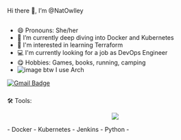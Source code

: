 Hi there 👋, I’m @NatOwlley
##
- 😄 Pronouns: She/her
- 🌱 I’m currently deep diving into Docker and Kubernetes
- 👾 I'm interested in learning Terraform
- 💻 I'm  currently looking for a job as DevOps Engineer
- 😋 Hobbies: Games, books, running, camping
-  ![image](https://github.com/user-attachments/assets/0458d0d2-0774-4823-b664-39da9c7a977d) btw I use Arch


[![Gmail Badge](https://img.shields.io/badge/-Gmail-d14836?style=flat-square&logo=Gmail&logoColor=white&link=mail@xl42lx@gmail.com)](mailto:mail@xl42lx@gmail.com)


###  
🛠 Tools:
<p align="center">
  <a href="https://skillicons.dev">
    <img src="https://skillicons.dev/icons?i=git,kubernetes,docker,vim,python," />
  </a>
</p>
- Docker
- Kubernetes
- Jenkins
- Python
- 
